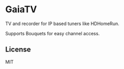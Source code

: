 # GaiaTV

TV and recorder for IP based tuners like HDHomeRun.

Supports Bouquets for easy channel access.

## License

MIT

